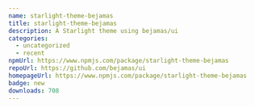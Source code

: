 ```yaml
---
name: starlight-theme-bejamas
title: starlight-theme-bejamas
description: A Starlight theme using bejamas/ui
categories:
  - uncategorized
  - recent
npmUrl: https://www.npmjs.com/package/starlight-theme-bejamas
repoUrl: https://github.com/bejamas/ui
homepageUrl: https://www.npmjs.com/package/starlight-theme-bejamas
badge: new
downloads: 708
---
```

